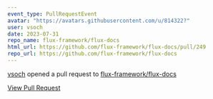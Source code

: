 ```yaml
---
event_type: PullRequestEvent
avatar: "https://avatars.githubusercontent.com/u/814322?"
user: vsoch
date: 2023-07-31
repo_name: flux-framework/flux-docs
html_url: https://github.com/flux-framework/flux-docs/pull/249
repo_url: https://github.com/flux-framework/flux-docs
---
```


<a href='https://github.com/vsoch' target='_blank'>vsoch</a> opened a pull request to <a href='https://github.com/flux-framework/flux-docs' target='_blank'>flux-framework/flux-docs</a>

<a href='https://github.com/flux-framework/flux-docs/pull/249' target='_blank'>View Pull Request</a>